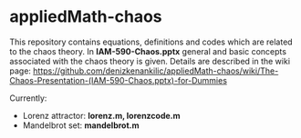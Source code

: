 # appliedMath-chaos

This repository contains equations, definitions and codes which are related to the chaos theory. In **IAM-590-Chaos.pptx** general and basic concepts associated with the chaos theory is given. Details are described in the wiki page: https://github.com/denizkenankilic/appliedMath-chaos/wiki/The-Chaos-Presentation-(IAM-590-Chaos.pptx)-for-Dummies

Currently:
- Lorenz attractor: **lorenz.m, lorenzcode.m**
- Mandelbrot set: **mandelbrot.m**
